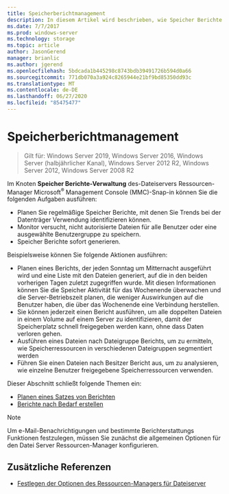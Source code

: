 ```yaml
---
title: Speicherberichtmanagement
description: In diesem Artikel wird beschrieben, wie Speicher Berichte generiert, geplant und überwacht werden.
ms.date: 7/7/2017
ms.prod: windows-server
ms.technology: storage
ms.topic: article
author: JasonGerend
manager: brianlic
ms.author: jgerend
ms.openlocfilehash: 5bdcada1b445298c8743bdb39491726b594d0a66
ms.sourcegitcommit: 771db070a3a924c8265944e21bf9bd85350dd93c
ms.translationtype: MT
ms.contentlocale: de-DE
ms.lasthandoff: 06/27/2020
ms.locfileid: "85475477"
---
```

# <a name="storage-reports-management"></a>Speicherberichtmanagement

> Gilt für: Windows Server 2019, Windows Server 2016, Windows Server (halbjährlicher Kanal), Windows Server 2012 R2, Windows Server 2012, Windows Server 2008 R2

Im Knoten **Speicher Berichte-Verwaltung** des-Dateiservers Ressourcen-Manager Microsoft<sup>®</sup> Management Console (MMC)-Snap-in können Sie die folgenden Aufgaben ausführen:

-   Planen Sie regelmäßige Speicher Berichte, mit denen Sie Trends bei der Datenträger Verwendung identifizieren können.
-   Monitor versucht, nicht autorisierte Dateien für alle Benutzer oder eine ausgewählte Benutzergruppe zu speichern.
-   Speicher Berichte sofort generieren.

Beispielsweise können Sie folgende Aktionen ausführen:

-   Planen eines Berichts, der jeden Sonntag um Mitternacht ausgeführt wird und eine Liste mit den Dateien generiert, auf die in den beiden vorherigen Tagen zuletzt zugegriffen wurde. Mit diesen Informationen können Sie die Speicher Aktivität für das Wochenende überwachen und die Server-Betriebszeit planen, die weniger Auswirkungen auf die Benutzer haben, die über das Wochenende eine Verbindung herstellen.
-   Sie können jederzeit einen Bericht ausführen, um alle doppelten Dateien in einem Volume auf einem Server zu identifizieren, damit der Speicherplatz schnell freigegeben werden kann, ohne dass Daten verloren gehen.
-   Ausführen eines Dateien nach Dateigruppe Berichts, um zu ermitteln, wie Speicherressourcen in verschiedenen Dateigruppen segmentiert werden
-   Führen Sie einen Dateien nach Besitzer Bericht aus, um zu analysieren, wie einzelne Benutzer freigegebene Speicherressourcen verwenden.

Dieser Abschnitt schließt folgende Themen ein:

-   [Planen eines Satzes von Berichten](schedule-set-of-reports.md)
-   [Berichte nach Bedarf erstellen](generate-reports-on-demand.md)

> [!Note]
> Um e-Mail-Benachrichtigungen und bestimmte Berichterstattungs Funktionen festzulegen, müssen Sie zunächst die allgemeinen Optionen für den Datei Server Ressourcen-Manager konfigurieren.

## <a name="additional-references"></a>Zusätzliche Referenzen

-   [Festlegen der Optionen des Ressourcen-Managers für Dateiserver](setting-file-server-resource-manager-options.md)


